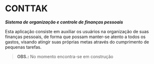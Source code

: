 # **CONTTAK**

**_Sistema de organização e controle de finanças pessoais_**

Esta aplicação consiste em auxiliar os usuários na organização de suas finanças pessoais, de forma que possam manter-se atento a todos os gastos, visando atingir suas próprias metas através do cumprimento de pequenas tarefas.

> **OBS.:** No momento encontra-se em construção
